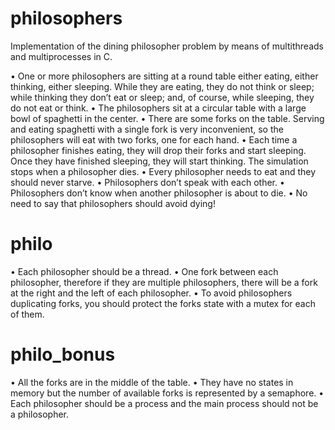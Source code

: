 # philosophers

Implementation of the dining philosopher problem by means of multithreads and multiprocesses in C.

• One or more philosophers are sitting at a round table either eating, either thinking,
either sleeping. While they are eating, they do not think or sleep; while thinking
they don’t eat or sleep; and, of course, while sleeping, they do not eat or think.
• The philosophers sit at a circular table with a large bowl of spaghetti in the center.
• There are some forks on the table. Serving and eating spaghetti with a single fork
is very inconvenient, so the philosophers will eat with two forks, one for each hand.
• Each time a philosopher finishes eating, they will drop their forks and start sleeping.
Once they have finished sleeping, they will start thinking. The simulation stops
when a philosopher dies.
• Every philosopher needs to eat and they should never starve.
• Philosophers don’t speak with each other.
• Philosophers don’t know when another philosopher is about to die.
• No need to say that philosophers should avoid dying!

# philo

• Each philosopher should be a thread.
• One fork between each philosopher, therefore if they are multiple philosophers, there
will be a fork at the right and the left of each philosopher.
• To avoid philosophers duplicating forks, you should protect the forks state with a
mutex for each of them.

# philo_bonus

• All the forks are in the middle of the table.
• They have no states in memory but the number of available forks is represented by
a semaphore.
• Each philosopher should be a process and the main process should not be a philosopher.
